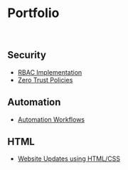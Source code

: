 # Portfolio

<br>

## Security
- [RBAC Implementation](Projects/RBAC/rbac-okta.md)
- [Zero Trust Policies](Projects/Zero_Trust/zero-trust.md)

## Automation
- [Automation Workflows](Projects/Workflow_Automation/automation.md)

## HTML
- [Website Updates using HTML/CSS](Projects/HTML_Projects/html_css.md)